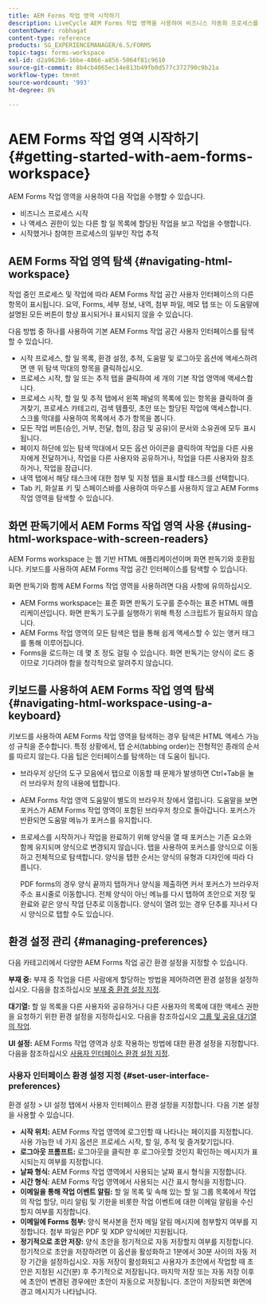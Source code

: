 ```yaml
---
title: AEM Forms 작업 영역 시작하기
description: LiveCycle AEM Forms 작업 영역을 사용하여 비즈니스 자동화 프로세스를 관리하는 방법
contentOwner: robhagat
content-type: reference
products: SG_EXPERIENCEMANAGER/6.5/FORMS
topic-tags: forms-workspace
exl-id: d2a962b6-16be-4866-a856-5064f81c9610
source-git-commit: 8b4cb4065ec14e813b49fb0d577c372790c9b21a
workflow-type: tm+mt
source-wordcount: '993'
ht-degree: 0%

---
```


# AEM Forms 작업 영역 시작하기 {#getting-started-with-aem-forms-workspace}

AEM Forms 작업 영역을 사용하여 다음 작업을 수행할 수 있습니다.

* 비즈니스 프로세스 시작
* 나 액세스 권한이 있는 다른 할 일 목록에 할당된 작업을 보고 작업을 수행합니다.
* 시작했거나 참여한 프로세스의 일부인 작업 추적

## AEM Forms 작업 영역 탐색 {#navigating-html-workspace}

작업 중인 프로세스 및 작업에 따라 AEM Forms 작업 공간 사용자 인터페이스의 다른 항목이 표시됩니다. 요약, Forms, 세부 정보, 내역, 첨부 파일, 메모 탭 또는 이 도움말에 설명된 모든 버튼이 항상 표시되거나 표시되지 않을 수 있습니다.

다음 방법 중 하나를 사용하여 기본 AEM Forms 작업 공간 사용자 인터페이스를 탐색할 수 있습니다.

* 시작 프로세스, 할 일 목록, 환경 설정, 추적, 도움말 및 로그아웃 옵션에 액세스하려면 맨 위 탐색 막대의 항목을 클릭하십시오.
* 프로세스 시작, 할 일 또는 추적 탭을 클릭하여 세 개의 기본 작업 영역에 액세스합니다.
* 프로세스 시작, 할 일 및 추적 탭에서 왼쪽 패널의 목록에 있는 항목을 클릭하여 즐겨찾기, 프로세스 카테고리, 검색 템플릿, 초안 또는 할당된 작업에 액세스합니다. 스크롤 막대를 사용하여 목록에서 추가 항목을 봅니다.
* 모든 작업 버튼(승인, 거부, 전달, 협의, 잠금 및 공유)이 문서와 소유권에 모두 표시됩니다.
* 페이지 하단에 있는 탐색 막대에서 모든 옵션 아이콘을 클릭하여 작업을 다른 사용자에게 전달하거나, 작업을 다른 사용자와 공유하거나, 작업을 다른 사용자와 참조하거나, 작업을 잠급니다.
* 내역 탭에서 해당 태스크에 대한 첨부 및 지정 탭을 표시할 태스크를 선택합니다.
* Tab 키, 화살표 키 및 스페이스바를 사용하여 마우스를 사용하지 않고 AEM Forms 작업 영역을 탐색할 수 있습니다.

## 화면 판독기에서 AEM Forms 작업 영역 사용 {#using-html-workspace-with-screen-readers}

AEM Forms workspace 는 웹 기반 HTML 애플리케이션이며 화면 판독기와 호환됩니다. 키보드를 사용하여 AEM Forms 작업 공간 인터페이스를 탐색할 수 있습니다.

화면 판독기와 함께 AEM Forms 작업 영역을 사용하려면 다음 사항에 유의하십시오.

* AEM Forms workspace는 표준 화면 판독기 도구를 준수하는 표준 HTML 애플리케이션입니다. 화면 판독기 도구를 실행하기 위해 특정 스크립트가 필요하지 않습니다.
* AEM Forms 작업 영역의 모든 탐색은 탭을 통해 쉽게 액세스할 수 있는 앵커 태그를 통해 이루어집니다.
* Forms을 로드하는 데 몇 초 정도 걸릴 수 있습니다. 화면 판독기는 양식이 로드 중이므로 기다려야 함을 청각적으로 알려주지 않습니다.

## 키보드를 사용하여 AEM Forms 작업 영역 탐색 {#navigating-html-workspace-using-a-keyboard}

키보드를 사용하여 AEM Forms 작업 영역을 탐색하는 경우 탐색은 HTML 액세스 가능성 규칙을 준수합니다. 특정 상황에서, 탭 순서(tabbing order)는 전형적인 종래의 순서를 따르지 않는다. 다음 팁은 인터페이스를 탐색하는 데 도움이 됩니다.

* 브라우저 상단의 도구 모음에서 탭으로 이동할 때 문제가 발생하면 Ctrl+Tab을 눌러 브라우저 창의 내용에 탭합니다.
* AEM Forms 작업 영역 도움말이 별도의 브라우저 창에서 열립니다. 도움말을 보면 포커스가 AEM Forms 작업 영역이 포함된 브라우저 창으로 돌아갑니다. 포커스가 반환되면 도움말 메뉴가 포커스를 유지합니다.
* 프로세스를 시작하거나 작업을 완료하기 위해 양식을 열 때 포커스는 기존 요소와 함께 유지되며 양식으로 변경되지 않습니다. 탭을 사용하여 포커스를 양식으로 이동하고 전체적으로 탐색합니다. 양식을 탭한 순서는 양식의 유형과 디자인에 따라 다릅니다.

  PDF forms의 경우 양식 끝까지 탭하거나 양식을 제출하면 커서 포커스가 브라우저 주소 표시줄로 이동합니다. 전체 양식이 아닌 메뉴를 다시 탭하여 초안으로 저장 및 완료와 같은 양식 작업 단추로 이동합니다. 양식이 열려 있는 경우 단추를 지나서 다시 양식으로 탭할 수도 있습니다.

## 환경 설정 관리 {#managing-preferences}

다음 카테고리에서 다양한 AEM Forms 작업 공간 환경 설정을 지정할 수 있습니다.

**부재 중:** 부재 중 작업을 다른 사람에게 할당하는 방법을 제어하려면 환경 설정을 설정하십시오. 다음을 참조하십시오 [부재 중 환경 설정 지정](todo-lists.md#setting-out-of-office-preferences).

**대기열:** 할 일 목록을 다른 사용자와 공유하거나 다른 사용자의 목록에 대한 액세스 권한을 요청하기 위한 환경 설정을 지정하십시오. 다음을 참조하십시오 [그룹 및 공유 대기열의 작업](todo-lists.md#working-with-tasks-from-group-and-shared-queues).

**UI 설정:** AEM Forms 작업 영역과 상호 작용하는 방법에 대한 환경 설정을 지정합니다. 다음을 참조하십시오 [사용자 인터페이스 환경 설정 지정](#set-user-interface-preferences).

### 사용자 인터페이스 환경 설정 지정 {#set-user-interface-preferences}

환경 설정 > UI 설정 탭에서 사용자 인터페이스 환경 설정을 지정합니다. 다음 기본 설정을 사용할 수 있습니다.

* **시작 위치:** AEM Forms 작업 영역에 로그인할 때 나타나는 페이지를 지정합니다. 사용 가능한 네 가지 옵션은 프로세스 시작, 할 일, 추적 및 즐겨찾기입니다.
* **로그아웃 프롬프트:** 로그아웃을 클릭한 후 로그아웃할 것인지 확인하는 메시지가 표시되는지 여부를 지정합니다.
* **날짜 형식:** AEM Forms 작업 영역에서 사용되는 날짜 표시 형식을 지정합니다.
* **시간 형식**: AEM Forms 작업 영역에서 사용되는 시간 표시 형식을 지정합니다.
* **이메일을 통해 작업 이벤트 알림:** 할 일 목록 및 속해 있는 할 일 그룹 목록에서 작업의 작업 할당, 미리 알림 및 기한을 비롯한 작업 이벤트에 대한 이메일 알림을 수신할지 여부를 지정합니다.
* **이메일에 Forms 첨부:** 양식 복사본을 전자 메일 알림 메시지에 첨부할지 여부를 지정합니다. 첨부 파일은 PDF 및 XDP 양식에만 지원됩니다.
* **정기적으로 초안 저장:** 양식 초안을 정기적으로 자동 저장할지 여부를 지정합니다. 정기적으로 초안을 저장하려면 이 옵션을 활성화하고 1분에서 30분 사이의 자동 저장 기간을 설정하십시오. 자동 저장이 활성화되고 사용자가 초안에서 작업할 때 초안은 지정된 시간(분) 후 주기적으로 저장됩니다. 마지막 저장 또는 자동 저장 이후에 초안이 변경된 경우에만 초안이 자동으로 저장됩니다. 초안이 저장되면 화면에 경고 메시지가 나타납니다.
